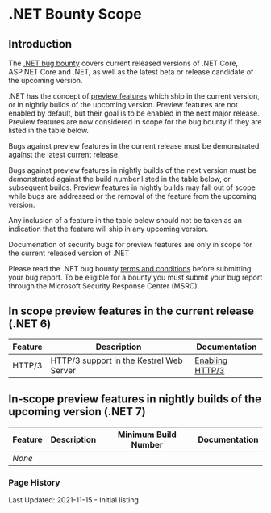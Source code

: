 # .NET Bounty Scope

## Introduction

The [.NET bug bounty](https://www.microsoft.com/en-us/msrc/bounty-dot-net-core) covers current released versions of .NET Core, ASP.NET Core and .NET, as well as the latest beta or release candidate of the upcoming version.

.NET has the concept of [preview features](https://github.com/dotnet/designs/blob/main/accepted/2021/preview-features/preview-features.md) which ship in the current version, or in nightly builds of the upcoming version. Preview features are not enabled by default, but their goal is to be enabled in the next major release. Preview features are now considered in scope for the bug bounty if they are listed in the table below.

Bugs against preview features in the current release must be demonstrated against the latest current release.

Bugs against preview features in nightly builds of the next version must be demonstrated against the build number listed in the table below, or subsequent builds. Preview features in nightly builds may fall out of scope while bugs are addressed or the removal of the feature from the upcoming version.

Any inclusion of a feature in the table below should not be taken as an indication that the feature will ship in any upcoming version.

Documenation of security bugs for preview features are only in scope for the current released version of .NET

Please read the .NET bug bounty [terms and conditions](https://www.microsoft.com/en-us/msrc/bounty-dot-net-core) before submitting your bug report. To be eligible for a bounty you must submit your bug report through the Microsoft Security Response Center (MSRC).

## In scope preview features in the current release (.NET 6)

| Feature | Description | Documentation |
|---------|-------------|---------------|
| HTTP/3 | HTTP/3 support in the Kestrel Web Server | [Enabling HTTP/3](https://docs.microsoft.com/en-us/aspnet/core/fundamentals/servers/kestrel/http3?view=aspnetcore-6.0) |

## In-scope preview features in nightly builds of the upcoming version (.NET 7)

| Feature | Description | Minimum Build Number | Documentation |
|---------|-------------|----------------------|---------------|
| *None*  ||||

### Page History

Last Updated: 2021-11-15 - Initial listing
